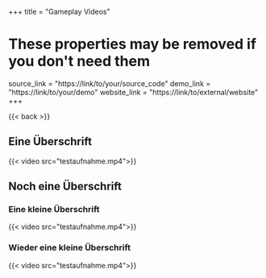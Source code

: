 +++
title = "Gameplay Videos"

# These properties may be removed if you don't need them
source_link = "https://link/to/your/source_code"
demo_link = "https://link/to/your/demo"
website_link = "https://link/to/external/website"
+++

{{< back >}}

## Eine Überschrift
{{< video src="testaufnahme.mp4">}}
## Noch eine Überschrift
### Eine kleine Überschrift
{{< video src="testaufnahme.mp4">}}
### Wieder eine kleine Überschrift
{{< video src="testaufnahme.mp4">}}
